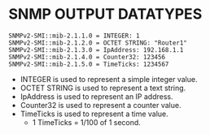 # SNMP OUTPUT DATATYPES
```
SNMPv2-SMI::mib-2.1.1.0 = INTEGER: 1
SNMPv2-SMI::mib-2.1.2.0 = OCTET STRING: "Router1"
SNMPv2-SMI::mib-2.1.3.0 = IpAddress: 192.168.1.1
SNMPv2-SMI::mib-2.1.4.0 = Counter32: 123456
SNMPv2-SMI::mib-2.1.5.0 = TimeTicks: 1234567
```

- INTEGER is used to represent a simple integer value.
- OCTET STRING is used to represent a text string.
- IpAddress is used to represent an IP address.
- Counter32 is used to represent a counter value.
- TimeTicks is used to represent a time value.
    - 1 TimeTicks = 1/100 of 1 second.